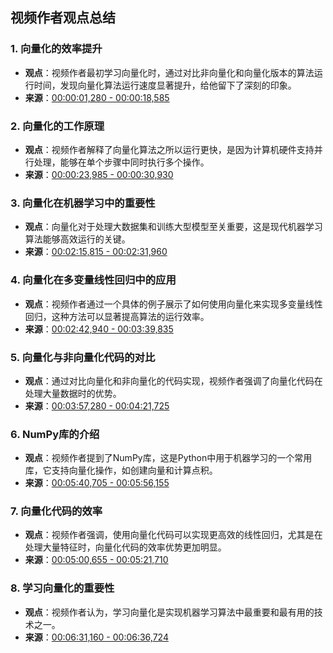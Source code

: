 ## 视频作者观点总结

### 1. 向量化的效率提升
- **观点**：视频作者最初学习向量化时，通过对比非向量化和向量化版本的算法运行时间，发现向量化算法运行速度显著提升，给他留下了深刻的印象。
- **来源**：[00:00:01,280 - 00:00:18,585](#)

### 2. 向量化的工作原理
- **观点**：视频作者解释了向量化算法之所以运行更快，是因为计算机硬件支持并行处理，能够在单个步骤中同时执行多个操作。
- **来源**：[00:00:23,985 - 00:00:30,930](#)

### 3. 向量化在机器学习中的重要性
- **观点**：向量化对于处理大数据集和训练大型模型至关重要，这是现代机器学习算法能够高效运行的关键。
- **来源**：[00:02:15,815 - 00:02:31,960](#)

### 4. 向量化在多变量线性回归中的应用
- **观点**：视频作者通过一个具体的例子展示了如何使用向量化来实现多变量线性回归，这种方法可以显著提高算法的运行效率。
- **来源**：[00:02:42,940 - 00:03:39,835](#)

### 5. 向量化与非向量化代码的对比
- **观点**：通过对比向量化和非向量化的代码实现，视频作者强调了向量化代码在处理大量数据时的优势。
- **来源**：[00:03:57,280 - 00:04:21,725](#)

### 6. NumPy库的介绍
- **观点**：视频作者提到了NumPy库，这是Python中用于机器学习的一个常用库，它支持向量化操作，如创建向量和计算点积。
- **来源**：[00:05:40,705 - 00:05:56,155](#)

### 7. 向量化代码的效率
- **观点**：视频作者强调，使用向量化代码可以实现更高效的线性回归，尤其是在处理大量特征时，向量化代码的效率优势更加明显。
- **来源**：[00:05:00,655 - 00:05:21,710](#)

### 8. 学习向量化的重要性
- **观点**：视频作者认为，学习向量化是实现机器学习算法中最重要和最有用的技术之一。
- **来源**：[00:06:31,160 - 00:06:36,724](#)